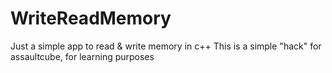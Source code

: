 # WriteReadMemory

Just a simple app to read & write memory in c++
This is a simple "hack" for assaultcube, for learning purposes

